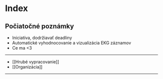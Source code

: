 # Index

## Počiatočné poznámky
- Iniciatíva, dodržiavať deadliny
- Automatické vyhodnocovanie a vizualizácia EKG záznamov
- Ce ma <3

---
- [[Hrubé vypracovanie]]
- [[Organizácia]]

---